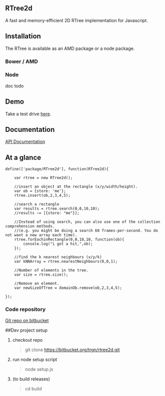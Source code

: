 RTree2d
-------

A fast and memory-efficient 2D RTree implementation for Javascript.

## Installation

The RTree is available as an AMD package or a node package.


### Bower / AMD



### Node

doc todo

## Demo

Take a test drive [here](http://neirynck.us/rtree).

## Documentation

[API Documentation](http://neirynck.us/rtree/jsdoc)

## At a glance

    define(['package/RTree2d'], function(RTree2d){

        var rtree = new RTree2d();

        //insert an object at the rectangle (x/y/width/height).
        var ob = {store: 'me'};
        rtree.insert(ob,2,3,4,5);

        //search a rectangle
        var results = rtree.search(0,0,10,10);
        //results ~= [{store: "me"}];

        //Instead of using search, you can also use one of the collection comprehension methods.
        //(e.g. you might be doing a search 60 frames-per-second. You do not want a new array each time).
        rtree.forEachinRectangle(0,0,10,10, function(ob){
            console.log("i got a hit,",ob);
        });

        //find the k nearest neighbours (x/y/k)
        var kNNArray = rtree.nearestNeighbours(0,0,1);

        //Number of elements in the tree.
        var size = rtree.size();

        //Remove an element.
        var newSizeOfTree = domainOb.remove(ob,2,3,4,5);

    });

### Code repository

[Git repo on bitbucket](https://bitbucket.org/trgn/rtree2d)

##Dev project setup

1) checkout repo

    > git clone https://bitbucket.org/trgn/rtree2d.git

2) run node setup script

    > node setup.js

3) (to build releases)

    > cd build
    >
